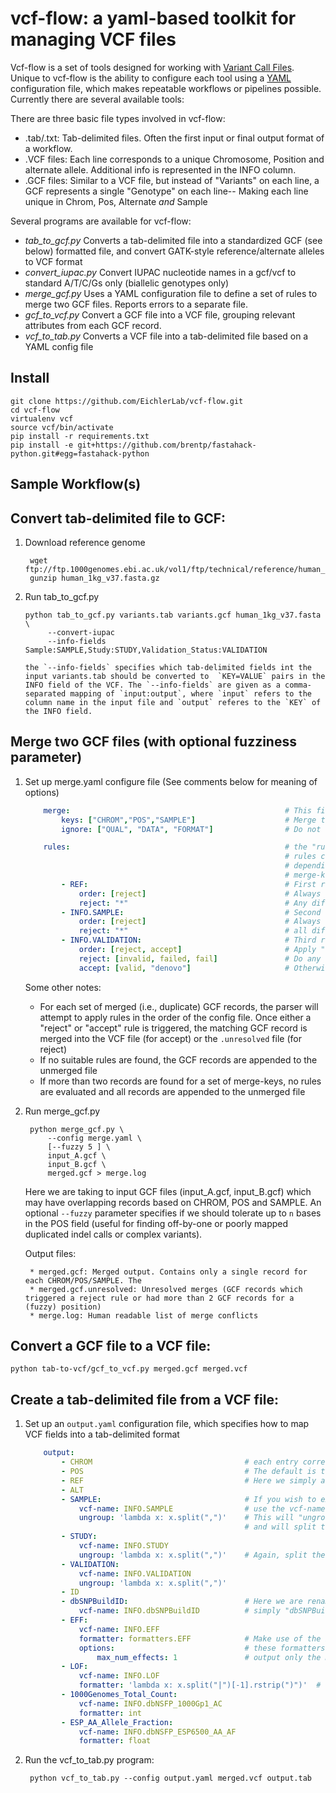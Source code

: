 vcf-flow: a yaml-based toolkit for managing VCF files
==========

Vcf-flow is a set of tools designed for working with [Variant Call Files](http://www.1000genomes.org/wiki/Analysis/Variant%20Call%20Format/vcf-variant-call-format-version-41). Unique to vcf-flow is the ability to configure each tool using a [YAML](http://en.wikipedia.org/wiki/YAML) configuration file, which makes repeatable workflows or pipelines possible.  Currently there are several available tools:

There are three basic file types involved in vcf-flow:

 *  .tab/.txt: Tab-delimited files. Often the first input or final output format of a workflow.
 *  .VCF files: Each line corresponds to a unique Chromosome, Position and alternate allele. Additional info is represented in the INFO column.
 *  .GCF files: Similar to a VCF file, but instead of "Variants" on each line, a GCF represents a single "Genotype" on each line-- Making each line unique in Chrom, Pos, Alternate *and* Sample

Several programs are available for vcf-flow:

 *  *tab_to_gcf.py* Converts a tab-delimited file into a standardized GCF (see below) formatted file, and convert GATK-style reference/alternate alleles to VCF format
 *  *convert_iupac.py* Convert IUPAC nucleotide names in a gcf/vcf to standard A/T/C/Gs only (biallelic genotypes only)
 *  *merge_gcf.py* Uses a YAML configuration file to define a set of rules to merge two GCF files. Reports errors to a separate file.
 *  *gcf_to_vcf.py* Convert a GCF file into a VCF file, grouping relevant attributes from each GCF record.
 *  *vcf_to_tab.py* Converts a VCF file into a tab-delimited file based on a YAML config file

Install
-------

    git clone https://github.com/EichlerLab/vcf-flow.git
    cd vcf-flow
    virtualenv vcf
    source vcf/bin/activate
    pip install -r requirements.txt
    pip install -e git+https://github.com/brentp/fastahack-python.git#egg=fastahack-python

Sample Workflow(s)
-------

Convert tab-delimited file to GCF:
---

1. Download reference genome

        wget ftp://ftp.1000genomes.ebi.ac.uk/vol1/ftp/technical/reference/human_g1k_v37.fasta*
        gunzip human_1kg_v37.fasta.gz

2.  Run tab_to_gcf.py

        python tab_to_gcf.py variants.tab variants.gcf human_1kg_v37.fasta \
             --convert-iupac
             --info-fields Sample:SAMPLE,Study:STUDY,Validation_Status:VALIDATION

        the `--info-fields` specifies which tab-delimited fields int the input variants.tab should be converted to  `KEY=VALUE` pairs in the INFO field of the VCF. The `--info-fields` are given as a comma-separated mapping of `input:output`, where `input` refers to the column name in the input file and `output` referes to the `KEY` of the INFO field.

Merge two GCF files (with optional fuzziness parameter)
---

1. Set up merge.yaml configure file (See comments below for meaning of options)

    ```yaml
        merge:                                                # This first section describes which parts of the input GCFs to check for merge conflicts
            keys: ["CHROM","POS","SAMPLE"]                    # Merge the GCF on these fields (default)
            ignore: ["QUAL", "DATA", "FORMAT"]                # Do not consider these fields when merging

        rules:                                                # the "rules" section specifies which GCF record to put into final VCF file
                                                              # rules can specifiy a "reject" pattern and an "accept" pattern
                                                              # depending on the "order" of and the order of keywords, GCF records with matching
                                                              # merge-keys are either merged into a single VCF record or to placed into the .unresolved file
            - REF:                                            # First rule (Rules are given in order) operates on the REF field
                order: [reject]                               # Always reject...
                reject: "*"                                   # Any differences in the REF field
            - INFO.SAMPLE:                                    # Second rule operates on the SAMPLE key of the INFO field
                order: [reject]                               # Always reject...
                reject: "*"                                   # all differences.
            - INFO.VALIDATION:                                # Third rule (if REF and SAMPLE are not differing)
                order: [reject, accept]                       # Apply "reject" rules first, then "accept"
                reject: [invalid, failed, fail]               # Do any of these keywords match the value of the VALIDATION key? If so, reject merge
                accept: [valid, "denovo"]                     # Otherwise, does VALIDATION match any of these keys? If so, accept that GCF record
    ```

    Some other notes:
     * For each set of merged (i.e., duplicate) GCF records, the parser will attempt to apply rules in the order of the config file. Once either a "reject" or "accept" rule is triggered, the matching GCF record is merged into the VCF file (for accept) or the `.unresolved` file (for reject)
     * If no suitable rules are found, the GCF records are appended to the unmerged file
     * If more than two records are found for a set of merge-keys, no rules are evaluated and all records are appended to the unmerged file

2. Run merge_gcf.py

        python merge_gcf.py \
            --config merge.yaml \
            [--fuzzy 5 ] \
            input_A.gcf \
            input_B.gcf \
            merged.gcf > merge.log
    
    Here we are taking to input GCF files (input_A.gcf, input_B.gcf) which may have overlapping records based on CHROM, POS and SAMPLE. An optional `--fuzzy` parameter specifies if we should tolerate up to `n` bases in the POS field (useful for finding off-by-one or poorly mapped duplicated indel calls or complex variants). 

    Output files:

        * merged.gcf: Merged output. Contains only a single record for each CHROM/POS/SAMPLE. The 
        * merged.gcf.unresolved: Unresolved merges (GCF records which triggered a reject rule or had more than 2 GCF records for a (fuzzy) position)
        * merge.log: Human readable list of merge conflicts

Convert a GCF file to a VCF file:
---

    python tab-to-vcf/gcf_to_vcf.py merged.gcf merged.vcf


Create a tab-delimited file from a VCF file:
---

1. Set up an `output.yaml` configuration file, which specifies how to map VCF fields into a tab-delimited format

    ```yaml
        output:
            - CHROM                                  # each entry corresponds to the name of the OUTPUT column
            - POS                                    # The default is that VCF and OUTPUT column names are identical
            - REF                                    # Here we simply are copying the initial VCF fields into our output
            - ALT
            - SAMPLE:                                # If you wish to export a KEY=VALUE field from the INFO field, 
                vcf-name: INFO.SAMPLE                # use the vcf-name option and the "INFO.<KEY>" scheme
                ungroup: 'lambda x: x.split(",")'    # This will "ungroup" or "unravel" the VCF based on this key 
                                                     # and will split the comma-separated list of SAMPLES
            - STUDY:
                vcf-name: INFO.STUDY
                ungroup: 'lambda x: x.split(",")'    # Again, split the comma-separated list in INFO.STUDY into new output lines
            - VALIDATION:                   
                vcf-name: INFO.VALIDATION
                ungroup: 'lambda x: x.split(",")'
            - ID
            - dbSNPBuildID:                          # Here we are renaming the "dbSNPBuildID" key in the VCF INFO field to
                vcf-name: INFO.dbSNPBuildID          # simply "dbSNPBuildID" as an output column
            - EFF:
                vcf-name: INFO.EFF
                formatter: formatters.EFF            # Make use of the built-in formatter for SnpEff fields
                options:                             # these formatters are in the FormatterManager class
                    max_num_effects: 1               # output only the most deleterious effect
            - LOF:
                vcf-name: INFO.LOF
                formatter: 'lambda x: x.split("|")[-1].rstrip(")")'  # Use a custom formatter to process the LOF key in the INFO field
            - 1000Genomes_Total_Count:
                vcf-name: INFO.dbNSFP_1000Gp1_AC
                formatter: int
            - ESP_AA_Allele_Fraction:
                vcf-name: INFO.dbNSFP_ESP6500_AA_AF
                formatter: float
    ```

2. Run the vcf_to_tab.py program:
    
        python vcf_to_tab.py --config output.yaml merged.vcf output.tab
    